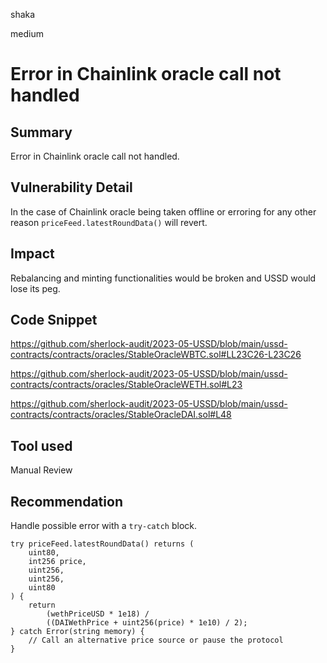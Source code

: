 shaka

medium

# Error in Chainlink oracle call not handled

## Summary

Error in Chainlink oracle call not handled.

## Vulnerability Detail

In the case of Chainlink oracle being taken offline or erroring for any other reason `priceFeed.latestRoundData()` will revert.

## Impact

Rebalancing and minting functionalities would be broken and USSD would lose its peg.

## Code Snippet

https://github.com/sherlock-audit/2023-05-USSD/blob/main/ussd-contracts/contracts/oracles/StableOracleWBTC.sol#LL23C26-L23C26

https://github.com/sherlock-audit/2023-05-USSD/blob/main/ussd-contracts/contracts/oracles/StableOracleWETH.sol#L23

https://github.com/sherlock-audit/2023-05-USSD/blob/main/ussd-contracts/contracts/oracles/StableOracleDAI.sol#L48

## Tool used

Manual Review

## Recommendation

Handle possible error with a `try-catch` block.

```solidity
try priceFeed.latestRoundData() returns (
    uint80,
    int256 price,
    uint256,
    uint256,
    uint80
) {
    return
        (wethPriceUSD * 1e18) /
        ((DAIWethPrice + uint256(price) * 1e10) / 2);
} catch Error(string memory) {            
    // Call an alternative price source or pause the protocol
}
```
